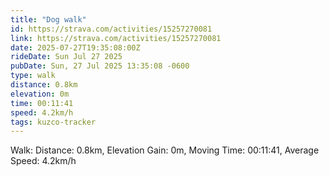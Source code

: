 ```yaml
---
title: "Dog walk"
id: https://strava.com/activities/15257270081
link: https://strava.com/activities/15257270081
date: 2025-07-27T19:35:08:00Z
rideDate: Sun Jul 27 2025
pubDate: Sun, 27 Jul 2025 13:35:08 -0600
type: walk
distance: 0.8km
elevation: 0m
time: 00:11:41
speed: 4.2km/h
tags: kuzco-tracker
---
```

Walk: Distance: 0.8km, Elevation Gain: 0m, Moving Time: 00:11:41, Average Speed: 4.2km/h